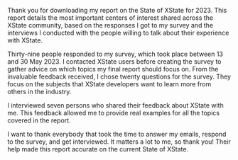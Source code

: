 Thank you for downloading my report on the State of XState for 2023. This
report details the most important centers of interest shared across the
XState community, based on the responses I got to my survey and the
interviews I conducted with the people willing to talk about their
experience with XState.

Thirty-nine people responded to my survey, which took place between 13 and
30 May 2023. I contacted XState users before creating the survey to gather
advice on which topics my final report should focus on. From the
invaluable feedback received, I chose twenty questions for the survey.
They focus on the subjects that XState developers want to learn more from
others in the industry.

I interviewed seven persons who shared their feedback about XState with
me. This feedback allowed me to provide real examples for all the topics
covered in the report.

I want to thank everybody that took the time to answer my emails, respond
to the survey, and get interviewed. It matters a lot to me, so thank you!
Their help made this report accurate on the current State of XState.
